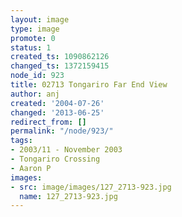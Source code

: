 ```yaml
---
layout: image
type: image
promote: 0
status: 1
created_ts: 1090862126
changed_ts: 1372159415
node_id: 923
title: 02713 Tongariro Far End View
author: anj
created: '2004-07-26'
changed: '2013-06-25'
redirect_from: []
permalink: "/node/923/"
tags:
- 2003/11 - November 2003
- Tongariro Crossing
- Aaron P
images:
- src: image/images/127_2713-923.jpg
  name: 127_2713-923.jpg
---
```


